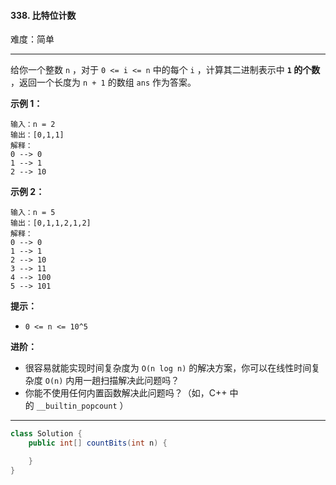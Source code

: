 #### 338. 比特位计数

难度：简单

---

给你一个整数 `n` ，对于 `0 <= i <= n` 中的每个 `i` ，计算其二进制表示中  **`1` 的个数**  ，返回一个长度为 `n + 1` 的数组 `ans` 作为答案。

**示例 1：**

```
输入：n = 2
输出：[0,1,1]
解释：
0 --> 0
1 --> 1
2 --> 10
```

**示例 2：**

```
输入：n = 5
输出：[0,1,1,2,1,2]
解释：
0 --> 0
1 --> 1
2 --> 10
3 --> 11
4 --> 100
5 --> 101
```

**提示：**

*   `0 <= n <= 10^5`

**进阶：**

*   很容易就能实现时间复杂度为 `O(n log n)` 的解决方案，你可以在线性时间复杂度 `O(n)` 内用一趟扫描解决此问题吗？
*   你能不使用任何内置函数解决此问题吗？（如，C++ 中的 `__builtin_popcount` ）

---



```Java
class Solution {
    public int[] countBits(int n) {

    }
}
```